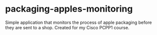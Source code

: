 # packaging-apples-monitoring
Simple application that monitors the process of apple packaging before they are sent to a shop.
Created for my Cisco PCPP1 course.
